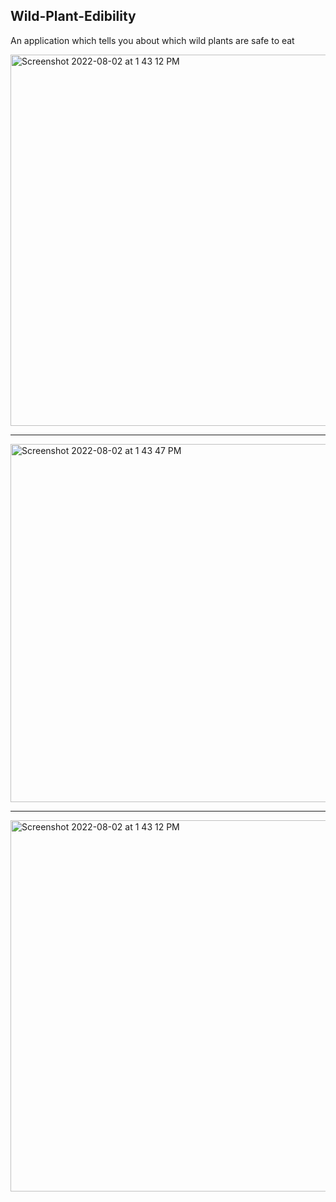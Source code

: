 ## Wild-Plant-Edibility
An application which tells you about which wild plants are safe to eat 

<img width="594" alt="Screenshot 2022-08-02 at 1 43 12 PM" src="https://user-images.githubusercontent.com/91720274/182327072-f7f1f346-06d6-4e1c-9976-5ed9ecfd562d.png">

--------------------------------------------------------------------------------------------

<img width="573" alt="Screenshot 2022-08-02 at 1 43 47 PM" src="https://user-images.githubusercontent.com/91720274/182327371-4159172b-898a-4219-a721-4e3fb60965f6.png">

------------------------------------------------------------------------------------------

<img width="594" alt="Screenshot 2022-08-02 at 1 43 12 PM" src="https://user-images.githubusercontent.com/91720274/182328064-3f09b07b-1985-4962-a738-1d3b3390bdb9.png">

